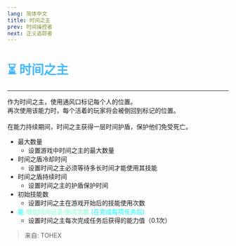```yaml
---
lang: 简体中文
title: 时间之主
prev: 时间操控者
next: 正义追踪者
---
```


# <font color="#44baff">⏳ <b>时间之主</b></font> <Badge text="Support" type="tip" vertical="middle"/>

***

作为时间之主，使用通风口标记每个人的位置。<br>
再次使用该能力时，每个活着的玩家将会被倒回到标记的位置。<br><br>
在能力持续期间，时间之主获得一层时间护盾，保护他们免受死亡。

- 最大数量
  - 设置游戏中时间之主的最大数量
- 时间之盾冷却时间
  - 设置时间之主必须等待多长时间才能使用其技能
- 时间之盾持续时间
  - 设置时间之主的护盾保护时间
- 初始技能数
  - 设置时间之主在游戏开始后的技能使用次数
- <font color=#00ffff>能</font> <font color=#7fffd2>增加时间记录/倒流次数</font> <font color=#00ffff>(在完成每项任务后)</font>
  - 设置时间之主每次完成任务后获得的能力值（0.1次）

> 来自: TOHEX
